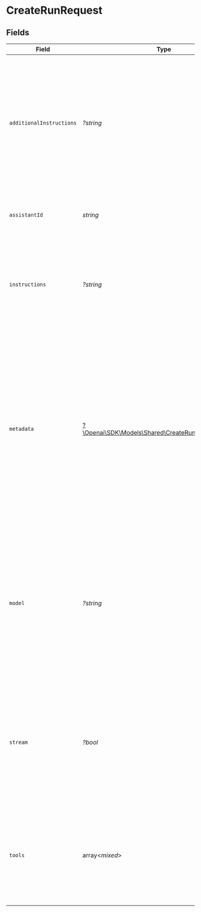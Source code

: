 # CreateRunRequest


## Fields

| Field                                                                                                                                                                                                                                                       | Type                                                                                                                                                                                                                                                        | Required                                                                                                                                                                                                                                                    | Description                                                                                                                                                                                                                                                 |
| ----------------------------------------------------------------------------------------------------------------------------------------------------------------------------------------------------------------------------------------------------------- | ----------------------------------------------------------------------------------------------------------------------------------------------------------------------------------------------------------------------------------------------------------- | ----------------------------------------------------------------------------------------------------------------------------------------------------------------------------------------------------------------------------------------------------------- | ----------------------------------------------------------------------------------------------------------------------------------------------------------------------------------------------------------------------------------------------------------- |
| `additionalInstructions`                                                                                                                                                                                                                                    | *?string*                                                                                                                                                                                                                                                   | :heavy_minus_sign:                                                                                                                                                                                                                                          | Appends additional instructions at the end of the instructions for the run. This is useful for modifying the behavior on a per-run basis without overriding other instructions.                                                                             |
| `assistantId`                                                                                                                                                                                                                                               | *string*                                                                                                                                                                                                                                                    | :heavy_check_mark:                                                                                                                                                                                                                                          | The ID of the [assistant](/docs/api-reference/assistants) to use to execute this run.                                                                                                                                                                       |
| `instructions`                                                                                                                                                                                                                                              | *?string*                                                                                                                                                                                                                                                   | :heavy_minus_sign:                                                                                                                                                                                                                                          | Overrides the [instructions](/docs/api-reference/assistants/createAssistant) of the assistant. This is useful for modifying the behavior on a per-run basis.                                                                                                |
| `metadata`                                                                                                                                                                                                                                                  | [?\Openai\SDK\Models\Shared\CreateRunRequestMetadata](../../Models/Shared/CreateRunRequestMetadata.md)                                                                                                                                                      | :heavy_minus_sign:                                                                                                                                                                                                                                          | Set of 16 key-value pairs that can be attached to an object. This can be useful for storing additional information about the object in a structured format. Keys can be a maximum of 64 characters long and values can be a maxium of 512 characters long.<br/> |
| `model`                                                                                                                                                                                                                                                     | *?string*                                                                                                                                                                                                                                                   | :heavy_minus_sign:                                                                                                                                                                                                                                          | The ID of the [Model](/docs/api-reference/models) to be used to execute this run. If a value is provided here, it will override the model associated with the assistant. If not, the model associated with the assistant will be used.                      |
| `stream`                                                                                                                                                                                                                                                    | *?bool*                                                                                                                                                                                                                                                     | :heavy_minus_sign:                                                                                                                                                                                                                                          | If `true`, returns a stream of events that happen during the Run as server-sent events, terminating when the Run enters a terminal state with a `data: [DONE]` message.<br/>                                                                                |
| `tools`                                                                                                                                                                                                                                                     | array<*mixed*>                                                                                                                                                                                                                                              | :heavy_minus_sign:                                                                                                                                                                                                                                          | Override the tools the assistant can use for this run. This is useful for modifying the behavior on a per-run basis.                                                                                                                                        |